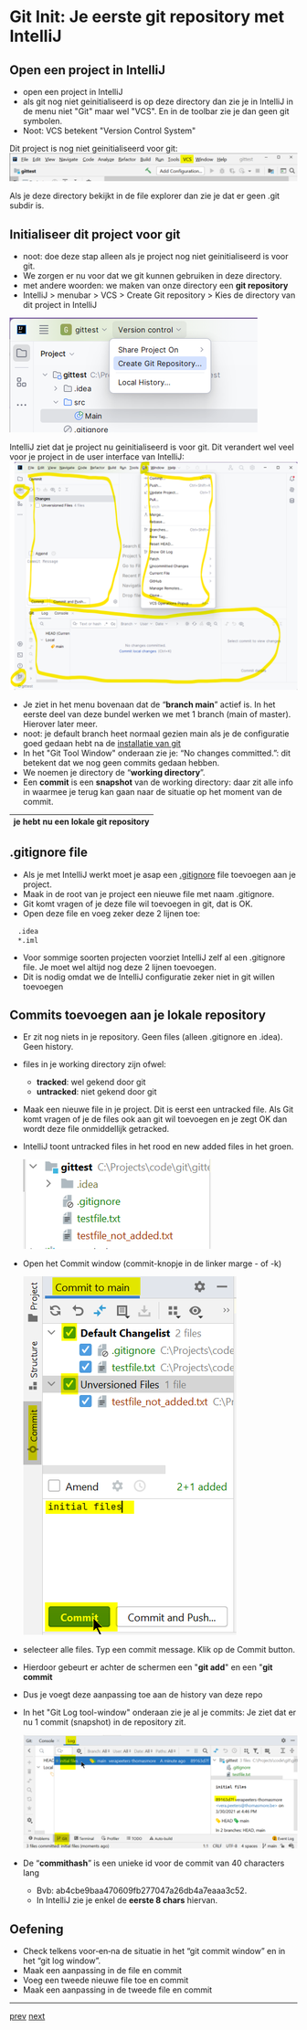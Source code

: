 # Git Init: Je eerste git repository met IntelliJ 

## Open een project in IntelliJ 

* open een project in IntelliJ  
* als git nog niet geinitialiseerd is op deze directory dan zie je in IntelliJ in de menu niet "Git" maar wel "VCS". 
  En in de toolbar zie je dan geen git symbolen.
* Noot: VCS betekent "Version Control System"

Dit project is nog niet geinitialiseerd voor git: 
![git_init_intellij_not_a_repo.png](images/git_init_intellij_not_a_repo.png)

Als je deze directory bekijkt in de file explorer dan zie je dat er geen .git subdir is. 

## Initialiseer dit project voor git 

* noot: doe deze stap alleen als je project nog niet geinitialiseerd is voor git. 
* We zorgen er nu voor dat we git kunnen gebruiken in deze directory.
* met andere woorden: we maken van onze directory een **git repository**
* IntelliJ > menubar > VCS > Create Git repository > Kies de directory van dit project in IntelliJ 

![img.png](images/git_init_intellij.png)


IntelliJ ziet dat je project nu geinitialiseerd is voor git. 
Dit verandert wel veel voor je project in de user interface van IntelliJ: 
![img.png](images/git_init_intellij_result.png)

* Je ziet in het menu bovenaan dat de “**branch main**” actief is. In het eerste deel van deze bundel werken we met 1 branch
(main of master). Hierover later meer.
* noot: je default branch heet normaal gezien main als je de configuratie goed gedaan hebt na de [installatie van git](02_installeer_git.md)   
* In het "Git Tool Window" onderaan zie je: “No changes committed.”: dit betekent dat we nog geen commits gedaan hebben.
* We noemen je directory de “**working directory**”.
* Een **commit** is een **snapshot** van de working directory: daar zit alle info in waarmee je terug kan gaan naar de situatie op het moment van de commit. 

| je hebt nu een lokale git repository | 
|--------------------------------------| 

## .gitignore file 
* Als je met IntelliJ werkt moet je asap een [.gitignore](08_gitignore.md) file toevoegen aan je project.
* Maak in de root van je project een nieuwe file met naam .gitignore. 
* Git komt vragen of je deze file wil toevoegen in git, dat is OK. 
* Open deze file en voeg zeker deze 2 lijnen toe:
```
  .idea
  *.iml
```
* Voor sommige soorten projecten voorziet IntelliJ zelf al een .gitignore file. Je moet wel altijd nog deze 2 lijnen toevoegen. 
* Dit is nodig omdat we de IntelliJ configuratie zeker niet in git willen toevoegen

## Commits toevoegen aan je lokale repository 

* Er zit nog niets in je repository. Geen files (alleen .gitignore en .idea). Geen history.
* files in je working directory zijn ofwel:
  * **tracked**: wel gekend door git
  * **untracked**: niet gekend door git
* Maak een nieuwe file in je project. 
  Dit is eerst een untracked file. 
  Als Git komt vragen of je de files ook aan git wil toevoegen en je zegt OK dan wordt deze file onmiddellijk getracked.   
* IntelliJ toont untracked files in het rood en new added files in het groen.

  ![git_init_intellij_tracked_untracked.png](images/git_init_intellij_tracked_untracked.png)

* Open het Commit window (commit-knopje in de linker marge - of <CTRL>-k)
  
  ![git_init_intellij_commit.png](images/git_init_intellij_commit.png)

* selecteer alle files. Typ een commit message. Klik op de Commit button. 
* Hierdoor gebeurt er achter de schermen een "**git add**" en een "**git commit**
* Dus je voegt deze aanpassing toe aan de history van deze repo    
* In het "Git Log tool-window" onderaan zie je al je commits: Je ziet dat er nu 1 commit (snapshot) in de
repository zit.
  
  
  ![git_init_intellij_log.png](images/git_init_intellij_log.png)

  
* De “**commithash**” is een unieke id voor de commit van 40 characters lang
  * Bvb: ab4cbe9baa470609fb277047a26db4a7eaaa3c52.  
  * In IntelliJ zie je enkel de **eerste 8 chars** hiervan.  

## Oefening 
* Check telkens voor‐en‐na de situatie in het “git commit window” en in het “git log window”.
* Maak een aanpassing in de file en commit
* Voeg een tweede nieuwe file toe en commit
* Maak een aanpassing in de tweede file en commit

---
[prev](05_git_basis_met_git_bash.md)
[next](07_three_states.md)


